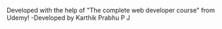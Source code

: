 Developed with the help of "The complete web developer course" from Udemy!
-Developed by
  Karthik Prabhu P J

